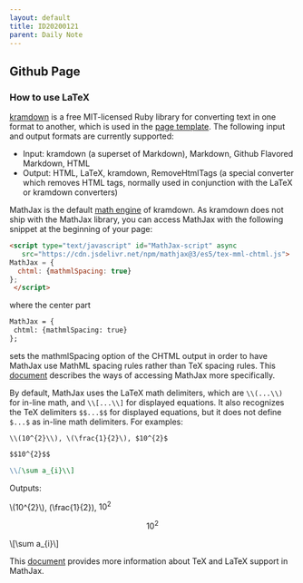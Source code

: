 ```yaml
---
layout: default
title: ID20200121
parent: Daily Note
---
```


<script type="text/javascript" id="MathJax-script" async
   src="https://cdn.jsdelivr.net/npm/mathjax@3/es5/tex-mml-chtml.js">
MathJax = {
  chtml: {mathmlSpacing: true}
};
 </script>

## Github Page

### How to use LaTeX

[kramdown](https://kramdown.gettalong.org/index.html) is a free MIT-licensed Ruby library for converting text in one format to another, which is used in the [page template](https://github.com/pmarsceill/just-the-docs). The following input and output formats are currently supported:
* Input: kramdown (a superset of Markdown), Markdown, Github Flavored Markdown, HTML
* Output: HTML, LaTeX, kramdown, RemoveHtmlTags (a special converter which removes HTML tags, normally used in conjunction with the LaTeX or kramdown converters)

MathJax is the default [math engine](https://kramdown.gettalong.org/math_engine/mathjax.html) of kramdown. As kramdown does not ship with the MathJax library,  you can access MathJax with the following snippet at the beginning of your page:
```html
<script type="text/javascript" id="MathJax-script" async
   src="https://cdn.jsdelivr.net/npm/mathjax@3/es5/tex-mml-chtml.js">
MathJax = {
  chtml: {mathmlSpacing: true}
};
 </script>
 ```
 where the center part
 ```html
 MathJax = {
  chtml: {mathmlSpacing: true}
};
```
sets the mathmlSpacing option of the CHTML output in order to have MathJax use MathML spacing rules rather than TeX spacing rules. This [document](http://docs.mathjax.org/en/latest/web/start.html) describes the ways of accessing MathJax more specifically.

By default, MathJax uses the LaTeX math delimiters, which are ```\\(...\\)``` for in-line math, and ```\\[...\\]``` for displayed equations. It also recognizes the TeX delimiters ```$$...$$``` for displayed equations, but it does not define ```$...$``` as in-line math delimiters. For examples:

```\\(10^{2}\\), \(\frac{1}{2}\), $10^{2}$```
```markdown
$$10^{2}$$
```
```markdown
\\[\sum a_{i}\\]
```

Outputs:

\\(10^{2}\\), \(\frac{1}{2}\), $10^{2}$

$$10^{2}$$

\\[\sum a_{i}\\]

This [document](http://docs.mathjax.org/en/latest/input/tex/index.html) provides more information about TeX and LaTeX support in MathJax.
 
